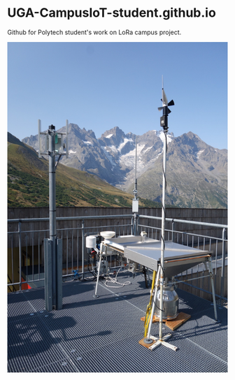 # UGA-CampusIoT-student.github.io
Github for Polytech student's work on LoRa campus project.

<p align="center">
<img src="station-kerlink-lautaret-small.jpg">
</p>
